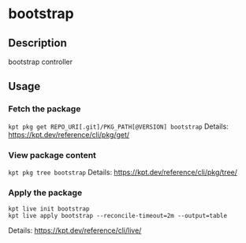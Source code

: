 # bootstrap

## Description
bootstrap controller

## Usage

### Fetch the package
`kpt pkg get REPO_URI[.git]/PKG_PATH[@VERSION] bootstrap`
Details: https://kpt.dev/reference/cli/pkg/get/

### View package content
`kpt pkg tree bootstrap`
Details: https://kpt.dev/reference/cli/pkg/tree/

### Apply the package
```
kpt live init bootstrap
kpt live apply bootstrap --reconcile-timeout=2m --output=table
```
Details: https://kpt.dev/reference/cli/live/

